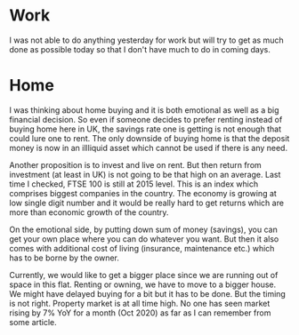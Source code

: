 # Work
I was not able to do anything yesterday for work but will try to get as much done as possible today so that I don't have much to do in coming days.

# Home
I was thinking about home buying and it is both emotional as well as a big financial decision. So even if someone decides to prefer renting instead of buying home here in UK, the savings rate one is getting is not enough that could lure one to rent. The only downside of buying home is that the deposit money is now in an illliquid asset which cannot be used if there is any need.

Another proposition is to invest and live on rent. But then return from investment (at least in UK) is not going to be that high on an average. Last time I checked, FTSE 100 is still at 2015 level. This is an index which comprises biggest companies in the country. The economy is growing at low single digit number and it would be really hard to get returns which are more than economic growth of the country. 

On the emotional side, by putting down sum of money (savings), you can get your own place where you can do whatever you want. But then it also comes with additional cost of living (insurance, maintenance etc.) which has to be borne by the owner.

Currently, we would like to get a bigger place since we are running out of space in this flat. Renting or owning, we have to move to a bigger house. We might have delayed buying for a bit but it has to be done. But the timing is not right. Property market is at all time high. No one has seen market rising by 7% YoY for a month (Oct 2020) as far as I can remember from some article. 

